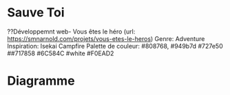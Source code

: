 # Sauve Toi
  ??Développemnt web- Vous êtes le héro (url: https://smnarnold.com/projets/vous-etes-le-heros)
  Genre: Adventure
  Inspiration: Isekai Campfire
  Palette de couleur: #808768, #949b7d #727e50 ##717858 #6C584C #white #F0EAD2
# Diagramme
